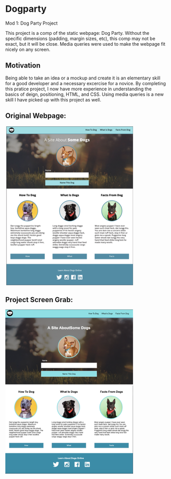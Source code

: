 # Dogparty
Mod 1: Dog Party Project

This project is a comp of the static webpage: Dog Party. Without the specific dimensions (padding, margin sizes, etc), this comp may not be exact, but it will be close. Media queries were used to make the webpage fit nicely on any screen.

## Motivation

Being able to take an idea or a mockup and create it is an elementary skill for a good developer and a necessary excercise for a novice. By completing this pratice project, I now have more experience in understanding the basics of deign, positioning, HTML, and CSS. Using media queries is a new skill I have picked up with this project as well.

## Original Webpage:

<img src="images/Dog Party.png" width="400">

## Project Screen Grab:

<img src="images/Dog Party Comp 1:2.png" width="400">

<!--![alt="Dog Party Comp"] (images/Dog%20Party%20Comp%201:2.png)-->

<img src="images/Dog Party Comp 2:2.png" width="400">

<!--![alt="Dog Party Comp"] (images/Dog%20Party%20Comp%202:2.png)-->
